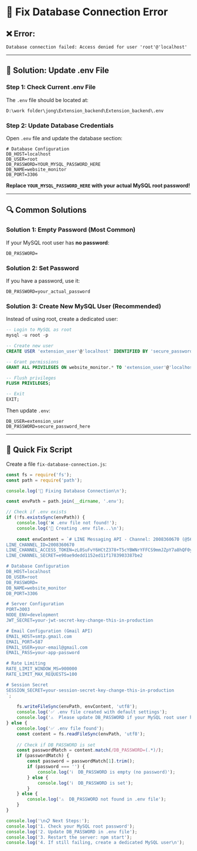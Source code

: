 # 🔧 Fix Database Connection Error

## ❌ **Error:**
```
Database connection failed: Access denied for user 'root'@'localhost'
```

---

## 🎯 **Solution: Update .env File**

### **Step 1: Check Current .env File**

The `.env` file should be located at:
```
D:\work folder\jong\Extension_backend\Extension_backend\.env
```

### **Step 2: Update Database Credentials**

Open `.env` file and update the database section:

```env
# Database Configuration
DB_HOST=localhost
DB_USER=root
DB_PASSWORD=YOUR_MYSQL_PASSWORD_HERE
DB_NAME=website_monitor
DB_PORT=3306
```

**Replace `YOUR_MYSQL_PASSWORD_HERE` with your actual MySQL root password!**

---

## 🔍 **Common Solutions**

### **Solution 1: Empty Password (Most Common)**

If your MySQL root user has **no password**:

```env
DB_PASSWORD=
```

### **Solution 2: Set Password**

If you have a password, use it:

```env
DB_PASSWORD=your_actual_password
```

### **Solution 3: Create New MySQL User (Recommended)**

Instead of using root, create a dedicated user:

```sql
-- Login to MySQL as root
mysql -u root -p

-- Create new user
CREATE USER 'extension_user'@'localhost' IDENTIFIED BY 'secure_password_here';

-- Grant permissions
GRANT ALL PRIVILEGES ON website_monitor.* TO 'extension_user'@'localhost';

-- Flush privileges
FLUSH PRIVILEGES;

-- Exit
EXIT;
```

Then update `.env`:
```env
DB_USER=extension_user
DB_PASSWORD=secure_password_here
```

---

## 🚀 **Quick Fix Script**

Create a file `fix-database-connection.js`:

```javascript
const fs = require('fs');
const path = require('path');

console.log('🔧 Fixing Database Connection\n');

const envPath = path.join(__dirname, '.env');

// Check if .env exists
if (!fs.existsSync(envPath)) {
    console.log('❌ .env file not found!');
    console.log('📝 Creating .env file...\n');
    
    const envContent = `# LINE Messaging API - Channel: 2008360670 (@568ultax)
LINE_CHANNEL_ID=2008360670
LINE_CHANNEL_ACCESS_TOKEN=zL0SuFvY6HCtZ378+T5cYBWNrYFFCS9mmJZpY7a8hQF0yHaw3R1NXBD6/u3OVyIrmF8wP9QiyCdEjtFtYj+qGCa7JZcNcpNDK/CnnohsbCEwH9Fww8LJY5fSWhc9eLzjPkasM1B9AOxRZwH98ChEuAdB04t89/1O/w1cDnyilFU=
LINE_CHANNEL_SECRET=e90ae9dedd1152ed11f1783903387be2

# Database Configuration
DB_HOST=localhost
DB_USER=root
DB_PASSWORD=
DB_NAME=website_monitor
DB_PORT=3306

# Server Configuration
PORT=3003
NODE_ENV=development
JWT_SECRET=your-jwt-secret-key-change-this-in-production

# Email Configuration (Gmail API)
EMAIL_HOST=smtp.gmail.com
EMAIL_PORT=587
EMAIL_USER=your-email@gmail.com
EMAIL_PASS=your-app-password

# Rate Limiting
RATE_LIMIT_WINDOW_MS=900000
RATE_LIMIT_MAX_REQUESTS=100

# Session Secret
SESSION_SECRET=your-session-secret-key-change-this-in-production
`;
    
    fs.writeFileSync(envPath, envContent, 'utf8');
    console.log('✅ .env file created with default settings');
    console.log('⚠️  Please update DB_PASSWORD if your MySQL root user has a password\n');
} else {
    console.log('✅ .env file found');
    const content = fs.readFileSync(envPath, 'utf8');
    
    // Check if DB_PASSWORD is set
    const passwordMatch = content.match(/DB_PASSWORD=(.*)/);
    if (passwordMatch) {
        const password = passwordMatch[1].trim();
        if (password === '') {
            console.log('ℹ️  DB_PASSWORD is empty (no password)');
        } else {
            console.log('ℹ️  DB_PASSWORD is set');
        }
    } else {
        console.log('⚠️  DB_PASSWORD not found in .env file');
    }
}

console.log('\n📋 Next Steps:');
console.log('1. Check your MySQL root password');
console.log('2. Update DB_PASSWORD in .env file');
console.log('3. Restart the server: npm start');
console.log('4. If still failing, create a dedicated MySQL user\n');


